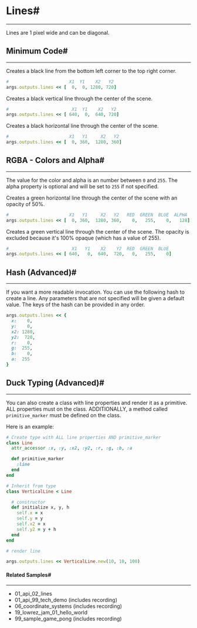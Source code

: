 # Lines#
---

Lines are 1 pixel wide and can be diagonal.


## Minimum Code#
---

Creates a black line from the bottom left corner to the top right corner.

```ruby
#                       X1  Y1    X2   Y2
args.outputs.lines << [  0,  0, 1280, 720]
```

Creates a black vertical line through the center of the scene.

```ruby
#                        X1  Y1    X2   Y2
args.outputs.lines << [ 640,  0,  640, 720]
```

Creates a black horizontal line through the center of the scene.

```ruby
#                       X1   Y1     X2   Y2
args.outputs.lines << [  0, 360,  1280, 360]
```

## RGBA - Colors and Alpha#
---

The value for the color and alpha is an number between `0` and `255`. The
alpha property is optional and will be set to `255` if not specified.

Creates a green horizontal line through the center of the scene with an opacity of 50%.

```ruby
#                       X1   Y1     X2   Y2   RED  GREEN  BLUE  ALPHA
args.outputs.lines << [  0, 360,  1280, 360,    0,   255,    0,   128]
```

Creates a green vertical line through the center of the scene.
The opacity is excluded because it's 100% opaque (which has a value of 255).

```ruby
#                        X1   Y1    X2    Y2  RED  GREEN  BLUE
args.outputs.lines << [ 640,   0,  640,  720,   0,   255,    0]
```

## Hash (Advanced)#
---

If you want a more readable invocation. You can use the following hash to create a line.
Any parameters that are not specified will be given a default value. The keys of the hash can
be provided in any order.

```ruby
args.outputs.lines << {
  x:    0,
  y:    0,
  x2: 1280,
  y2:  720,
  r:    0,
  g:  255,
  b:    0,
  a:  255
}
```

## Duck Typing (Advanced)#
---

You can also create a class with line properties and render it as a primitive.
ALL properties must on the class. ADDITIONALLY, a method called `primitive_marker`
must be defined on the class.

Here is an example:

```ruby
# Create type with ALL line properties AND primitive_marker
class Line
  attr_accessor :x, :y, :x2, :y2, :r, :g, :b, :a

  def primitive_marker
    :line
  end
end

# Inherit from type
class VerticalLine < Line

  # constructor
  def initialize x, y, h
    self.x = x
    self.y = y
    self.x2 = x
    self.y2 = y + h
  end
end

# render line

args.outputs.lines << VerticalLine.new(10, 10, 100)
```
#### Related Samples#
---

- 01_api_02_lines
- 01_api_99_tech_demo (includes recording)
- 06_coordinate_systems (includes recording)
- 19_lowrez_jam_01_hello_world
- 99_sample_game_pong (includes recording)